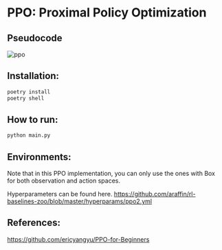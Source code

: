 # PPO: Proximal Policy Optimization

## Pseudocode
![ppo](https://spinningup.openai.com/en/latest/_images/math/e62a8971472597f4b014c2da064f636ffe365ba3.svg)


## Installation:
```bash
poetry install
poetry shell
```

## How to run:
```bash
python main.py
```

## Environments:
Note that in this PPO implementation, you can only use the ones with Box for both observation and action spaces.

Hyperparameters can be found here. https://github.com/araffin/rl-baselines-zoo/blob/master/hyperparams/ppo2.yml

## References:
https://github.com/ericyangyu/PPO-for-Beginners